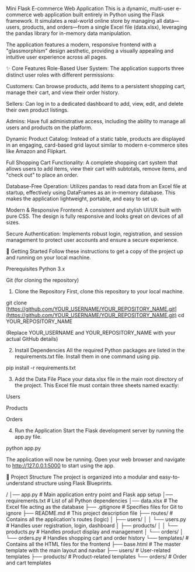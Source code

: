Mini Flask E-commerce Web Application
This is a dynamic, multi-user e-commerce web application built entirely in Python using the Flask framework. It simulates a real-world online store by managing all data—users, products, and orders—from a single Excel file (data.xlsx), leveraging the pandas library for in-memory data manipulation.

The application features a modern, responsive frontend with a "glassmorphism" design aesthetic, providing a visually appealing and intuitive user experience across all pages.

✨ Core Features
Role-Based User System: The application supports three distinct user roles with different permissions:

Customers: Can browse products, add items to a persistent shopping cart, manage their cart, and view their order history.

Sellers: Can log in to a dedicated dashboard to add, view, edit, and delete their own product listings.

Admins: Have full administrative access, including the ability to manage all users and products on the platform.

Dynamic Product Catalog: Instead of a static table, products are displayed in an engaging, card-based grid layout similar to modern e-commerce sites like Amazon and Flipkart.

Full Shopping Cart Functionality: A complete shopping cart system that allows users to add items, view their cart with subtotals, remove items, and "check out" to place an order.

Database-Free Operation: Utilizes pandas to read data from an Excel file at startup, effectively using DataFrames as an in-memory database. This makes the application lightweight, portable, and easy to set up.

Modern & Responsive Frontend: A consistent and stylish UI/UX built with pure CSS. The design is fully responsive and looks great on devices of all sizes.

Secure Authentication: Implements robust login, registration, and session management to protect user accounts and ensure a secure experience.

🚀 Getting Started
Follow these instructions to get a copy of the project up and running on your local machine.

Prerequisites
Python 3.x

Git (for cloning the repository)

1. Clone the Repository
First, clone this repository to your local machine.

git clone [https://github.com/YOUR_USERNAME/YOUR_REPOSITORY_NAME.git](https://github.com/YOUR_USERNAME/YOUR_REPOSITORY_NAME.git)
cd YOUR_REPOSITORY_NAME

(Replace YOUR_USERNAME and YOUR_REPOSITORY_NAME with your actual GitHub details)

2. Install Dependencies
All the required Python packages are listed in the requirements.txt file. Install them in one command using pip.

pip install -r requirements.txt

3. Add the Data File
Place your data.xlsx file in the main root directory of the project. This Excel file must contain three sheets named exactly:

Users

Products

Orders

4. Run the Application
Start the Flask development server by running the app.py file.

python app.py

The application will now be running. Open your web browser and navigate to http://127.0.0.1:5000 to start using the app.

📂 Project Structure
The project is organized into a modular and easy-to-understand structure using Flask Blueprints.

/
│── app.py              # Main application entry point and Flask app setup
│── requirements.txt    # List of all Python dependencies
│── data.xlsx           # The Excel file acting as the database
├── .gitignore          # Specifies files for Git to ignore
├── README.md           # This project description file
├── routes/             # Contains all the application's routes (logic)
│   ├── users/
│   │   └── users.py    # Handles user registration, login, dashboard
│   ├── products/
│   │   └── products.py # Handles product display and management
│   └── orders/
│       └── orders.py   # Handles shopping cart and order history
└── templates/          # Contains all the HTML files for the frontend
    ├── base.html       # The master template with the main layout and navbar
    ├── users/          # User-related templates
    ├── products/       # Product-related templates
    └── orders/         # Order and cart templates
